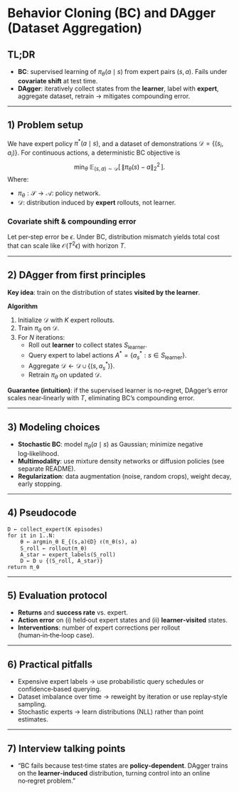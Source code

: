 # Behavior Cloning (BC) and DAgger (Dataset Aggregation)

## TL;DR
- **BC**: supervised learning of $\pi_\theta(a\mid s)$ from expert pairs $(s,a)$. Fails under **covariate shift** at test time.
- **DAgger**: iteratively collect states from the **learner**, label with **expert**, aggregate dataset, retrain → mitigates compounding error.

---

## 1) Problem setup
We have expert policy $\pi^*(a\mid s)$, and a dataset of demonstrations $\mathcal{D}=\{(s_i,a_i)\}$. For continuous actions, a deterministic BC objective is
$$
\min_{\theta} \ \mathbb{E}_{(s,a)\sim \mathcal{D}} \big[\,\|\pi_\theta(s)-a\|_2^2\,\big].
$$
Where:
- $\pi_\theta: \mathcal{S}\to\mathcal{A}$: policy network.
- $\mathcal{D}$: distribution induced by **expert** rollouts, not learner.

### Covariate shift & compounding error
Let per‑step error be $\epsilon$. Under BC, distribution mismatch yields total cost that can scale like $\mathcal{O}(T^2\epsilon)$ with horizon $T$.

---

## 2) DAgger from first principles
**Key idea**: train on the distribution of states **visited by the learner**.

**Algorithm**
1. Initialize $\mathcal{D}$ with $K$ expert rollouts.
2. Train $\pi_\theta$ on $\mathcal{D}$.
3. For $N$ iterations:
   - Roll out **learner** to collect states $S_{\text{learner}}$.
   - Query expert to label actions $A^* = \{a^*_s : s\in S_{\text{learner}}\}$.
   - Aggregate $\mathcal{D} \leftarrow \mathcal{D} \cup \{(s,a^*_s)\}$.
   - Retrain $\pi_\theta$ on updated $\mathcal{D}$.

**Guarantee (intuition)**: if the supervised learner is no‑regret, DAgger’s error scales near‑linearly with $T$, eliminating BC’s compounding error.

---

## 3) Modeling choices
- **Stochastic BC**: model $\pi_\theta(a\mid s)$ as Gaussian; minimize negative log‑likelihood.
- **Multimodality**: use mixture density networks or diffusion policies (see separate README).
- **Regularization**: data augmentation (noise, random crops), weight decay, early stopping.

---

## 4) Pseudocode
```
D ← collect_expert(K episodes)
for it in 1..N:
    θ ← argmin_θ E_{(s,a)∈D} ℓ(π_θ(s), a)
    S_roll ← rollout(π_θ)
    A_star ← expert_labels(S_roll)
    D ← D ∪ {(S_roll, A_star)}
return π_θ
```

---

## 5) Evaluation protocol
- **Returns** and **success rate** vs. expert.
- **Action error** on (i) held‑out expert states and (ii) **learner‑visited** states.
- **Interventions**: number of expert corrections per rollout (human‑in‑the‑loop case).

---

## 6) Practical pitfalls
- Expensive expert labels → use probabilistic query schedules or confidence‑based querying.
- Dataset imbalance over time → reweight by iteration or use replay‑style sampling.
- Stochastic experts → learn distributions (NLL) rather than point estimates.

---

## 7) Interview talking points
- “BC fails because test‑time states are **policy‑dependent**. DAgger trains on the **learner‑induced** distribution, turning control into an online no‑regret problem.”

